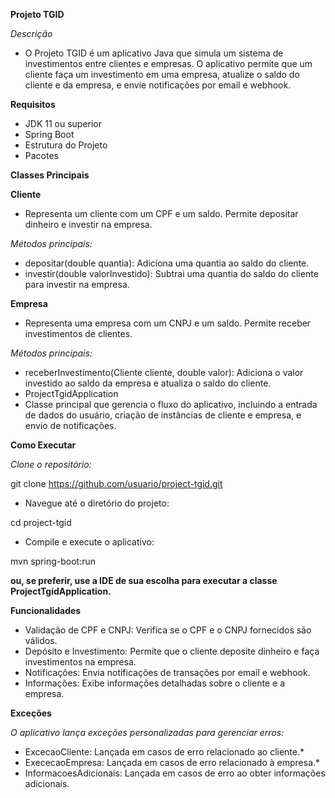 **Projeto TGID**

*Descrição*

- O Projeto TGID é um aplicativo Java que simula um sistema de investimentos entre clientes e empresas. O aplicativo permite que um cliente faça um investimento em uma empresa, atualize o saldo do cliente e da empresa, e envie notificações por email e webhook.

**Requisitos**

- JDK 11 ou superior
- Spring Boot
- Estrutura do Projeto
- Pacotes

  
**Classes Principais**

**Cliente**
- Representa um cliente com um CPF e um saldo. Permite depositar dinheiro e investir na empresa.

*Métodos principais:*
- depositar(double quantia): Adiciona uma quantia ao saldo do cliente.
- investir(double valorInvestido): Subtrai uma quantia do saldo do cliente para investir na empresa.

**Empresa**
- Representa uma empresa com um CNPJ e um saldo. Permite receber investimentos de clientes.

*Métodos principais:*
- receberInvestimento(Cliente cliente, double valor): Adiciona o valor investido ao saldo da empresa e atualiza o saldo do cliente.
- ProjectTgidApplication
- Classe principal que gerencia o fluxo do aplicativo, incluindo a entrada de dados do usuário, criação de instâncias de cliente e empresa, e envio de notificações.

**Como Executar**

*Clone o repositório:*

git clone https://github.com/usuario/project-tgid.git
- Navegue até o diretório do projeto:

cd project-tgid
- Compile e execute o aplicativo:

mvn spring-boot:run

**ou, se preferir, use a IDE de sua escolha para executar a classe ProjectTgidApplication.**

**Funcionalidades**
- Validação de CPF e CNPJ: Verifica se o CPF e o CNPJ fornecidos são válidos.
- Depósito e Investimento: Permite que o cliente deposite dinheiro e faça investimentos na empresa.
- Notificações: Envia notificações de transações por email e webhook.
- Informações: Exibe informações detalhadas sobre o cliente e a empresa.

**Exceções**

*O aplicativo lança exceções personalizadas para gerenciar erros:*

- ExcecaoCliente: Lançada em casos de erro relacionado ao cliente.*
- ExececaoEmpresa: Lançada em casos de erro relacionado à empresa.*
- InformacoesAdicionais: Lançada em casos de erro ao obter informações adicionais.
